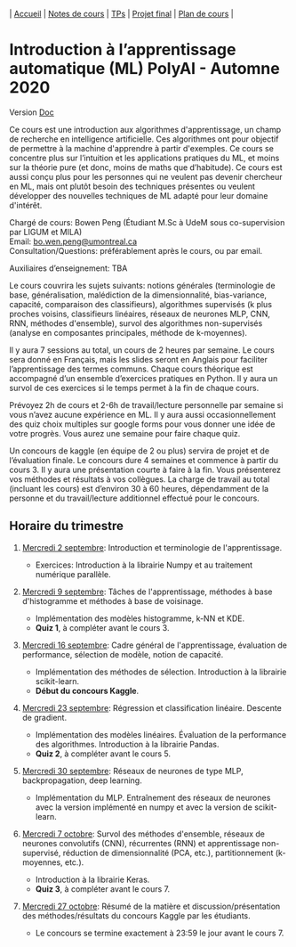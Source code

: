| [Accueil](index.md) | [Notes de cours](notes-de-cours.md) | [TPs](travaux-pratiques.md) | [Projet final](projet-final.md) | [Plan de cours](plan-de-cours.md) |

# Introduction à l’apprentissage automatique (ML) PolyAI - Automne 2020

Version [Doc](https://docs.google.com/document/d/1Vx0PZTN0d4ds7_8XGNx4v1ZZYk4TmFMVIn0nT8imcRs/edit?usp=sharing)

Ce cours est une introduction aux algorithmes d'apprentissage, un champ de recherche en intelligence artificielle. Ces algorithmes ont pour objectif de permettre à la machine d'apprendre à partir d'exemples. Ce cours se concentre plus sur l’intuition et les applications pratiques du ML, et moins sur la théorie pure (et donc, moins de maths que d’habitude). Ce cours est aussi conçu plus pour les personnes qui ne veulent pas devenir chercheur en ML, mais ont plutôt besoin des techniques présentes ou veulent développer des nouvelles techniques de ML adapté pour leur domaine d'intérêt.

Chargé de cours: Bowen Peng (Étudiant M.Sc à UdeM sous co-supervision par LIGUM et MILA)  
Email: bo.wen.peng@umontreal.ca  
Consultation/Questions: préférablement après le cours, ou par email.  

Auxiliaires d’enseignement: TBA

Le cours couvrira les sujets suivants: notions générales (terminologie de base, généralisation, malédiction de la dimensionnalité, bias-variance, capacité, comparaison des classifieurs), algorithmes supervisés (k plus proches voisins, classifieurs linéaires, réseaux de neurones MLP, CNN, RNN, méthodes d'ensemble), survol des algorithmes non-supervisés (analyse en composantes principales, méthode de k-moyennes).

Il y aura 7 sessions au total, un cours de 2 heures par semaine. Le cours sera donné en Français, mais les slides seront en Anglais pour faciliter l’apprentissage des termes communs. Chaque cours théorique est accompagné d’un ensemble d’exercices pratiques en Python. Il y aura un survol de ces exercices si le temps permet à la fin de chaque cours.

Prévoyez 2h de cours et 2-6h de travail/lecture personnelle par semaine si vous n’avez aucune expérience en ML. Il y aura aussi occasionnellement des quiz choix multiples sur google forms pour vous donner une idée de votre progrès. Vous aurez une semaine pour faire chaque quiz.

Un concours de kaggle (en équipe de 2 ou plus) servira de projet et de l’évaluation finale. Le concours dure 4 semaines et commence à partir du cours 3. Il y aura une présentation courte à faire à la fin. Vous présenterez vos méthodes et résultats à vos collègues.
La charge de travail au total (incluant les cours) est d’environ 30 à 60 heures, dépendamment de la personne et du travail/lecture additionnel effectué pour le concours.

## Horaire du trimestre

1.  <ins>Mercredi 2 septembre</ins>: Introduction et terminologie de l'apprentissage.
    - Exercices: Introduction à la librairie Numpy et au traitement numérique parallèle.

2. <ins>Mercredi 9 septembre</ins>: Tâches de l'apprentissage, méthodes à base d'histogramme et méthodes à base de voisinage.
    - Implémentation des modèles histogramme, k-NN et KDE.
    - **Quiz 1**, à compléter avant le cours 3.

3. <ins>Mercredi 16 septembre</ins>: Cadre général de l'apprentissage, évaluation de performance, sélection de modèle, notion de capacité.
    - Implémentation des méthodes de sélection. Introduction à la librairie scikit-learn.
    - **Début du concours Kaggle**.

4. <ins>Mercredi 23 septembre</ins>: Régression et classification linéaire. Descente de gradient.
    - Implémentation des modèles linéaires. Évaluation de la performance des algorithmes. Introduction à la librairie Pandas.
    - **Quiz 2**, à compléter avant le cours 5.

5. <ins>Mercredi 30 septembre</ins>: Réseaux de neurones de type MLP, backpropagation, deep learning.
    - Implémentation du MLP. Entraînement des réseaux de neurones avec la version implémenté en numpy et avec la version de scikit-learn.

6. <ins>Mercredi 7 octobre</ins>: Survol des méthodes d'ensemble, réseaux de neurones convolutifs (CNN), récurrentes (RNN) et apprentissage non-supervisé, réduction de dimensionnalité (PCA, etc.), partitionnement (k-moyennes, etc.).
    - Introduction à la librairie Keras.
    - **Quiz 3**, à compléter avant le cours 7.

7. <ins>Mercredi 27 octobre</ins>: Résumé de la matière et discussion/présentation des méthodes/résultats du concours Kaggle par les étudiants.
    - Le concours se termine exactement à 23:59 le jour avant le cours 7.
